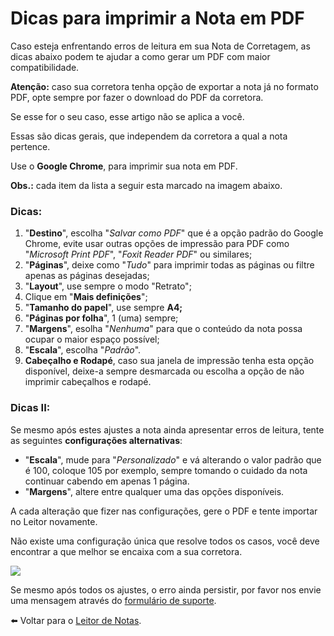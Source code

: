 # Dicas para imprimir a Nota em PDF

Caso esteja enfrentando erros de leitura em sua Nota de Corretagem, as dicas abaixo podem te ajudar a como gerar um PDF com maior compatibilidade.

**Atenção:** caso sua corretora tenha opção de exportar a nota já no formato PDF, opte sempre por fazer o download do PDF da corretora.

Se esse for o seu caso, esse artigo não se aplica a você.

Essas são dicas gerais, que independem da corretora a qual a nota pertence.

Use o **Google Chrome**, para imprimir sua nota em PDF.

**Obs.:** cada item da lista a seguir esta marcado na imagem abaixo.

### Dicas:

1. "**Destino**", escolha "_Salvar como PDF_" que é a opção padrão do Google Chrome, evite usar outras opções de impressão para PDF como "_Microsoft Print PDF_", "_Foxit Reader PDF_" ou similares;
2. "**Páginas**", deixe como "_Tudo_" para imprimir todas as páginas ou filtre apenas as páginas desejadas;
3. "**Layout**", use sempre o modo "Retrato";
4. Clique em "**Mais definições**";
5. "**Tamanho do papel**", use sempre **A4;**
6. "**Páginas por folha**", 1 (uma) sempre;
7. "**Margens**", esolha "_Nenhuma_" para que o conteúdo da nota possa ocupar o maior espaço possível;
8. "**Escala**", escolha "_Padrão_".
9. **Cabeçalho e Rodapé**, caso sua janela de impressão tenha esta opção disponível, deixe-a sempre desmarcada ou escolha a opção de não imprimir cabeçalhos e rodapé.

### Dicas II:

Se mesmo após estes ajustes a nota ainda apresentar erros de leitura, tente as seguintes **configurações alternativas**:

* "**Escala**", mude para "_Personalizado_" e vá alterando o valor padrão que é 100, coloque 105 por exemplo, sempre tomando o cuidado da nota continuar cabendo em apenas 1 página.
* "**Margens**", altere entre qualquer uma das opções disponíveis.

A cada alteração que fizer nas configurações, gere o PDF e tente importar no Leitor novamente.

Não existe uma configuração única que resolve todos os casos, você deve encontrar a que melhor se encaixa com a sua corretora.

![](https://s3-eu-west-1.amazonaws.com/blackhole.customerly.io/attachments/froala/images/7ab14171ee7ab07e1a8af0d979fc63f8.png)

Se mesmo após todos os ajustes, o erro ainda persistir, por favor nos envie uma mensagem através do [formulário de suporte](https://leitordenotas.github.io/suporte.html).&#x20;

⬅️ Voltar para o [Leitor de Notas](https://leitordenotas.github.io/).
